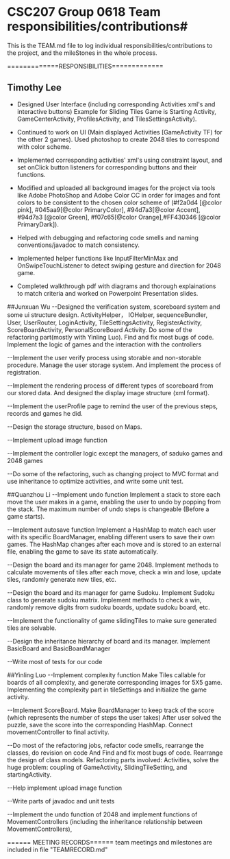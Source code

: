  # CSC207 Group 0618 Team responsibilities/contributions#
This is the TEAM.md file to log individual responsibilities/contributions to the project, and the
mileStones in the whole process.

=============RESPONSIBILITIES=============

## Timothy Lee
- Designed User Interface (including corresponding Activities xml's and interactive buttons) Example
for Sliding Tiles Game is Starting Activity, GameCenterActivity, ProfilesActivity, and TilesSettingsActivity).

- Continued to work on UI (Main displayed Activities [GameActivity TF) for the other 2 games). Used
photoshop to create 2048 tiles to correspond with color scheme.

- Implemented corresponding activities' xml's using constraint layout, and set onClick button
    listeners for corresponding buttons and their functions.

- Modified and uploaded all background images for the project via tools like Adobe PhotoShop
    and Adobe Color CC in order for images and font colors to be consistent to the chosen color
    scheme of (#f2a0d4 [@color pink], #045aa9[@color PrimaryColor], #94d7a3[@color Accent],
    #94d7a3 [@color Green], #f07c65[@color Orange],#FF430346 [@color PrimaryDark]).

- Helped with debugging and refactoring code smells and naming conventions/javadoc to match consistency.

- Implemented helper functions like InputFilterMinMax and OnSwipeTouchListener to detect swiping
gesture and direction for 2048 game.

- Completed walkthrough pdf with diagrams and thorough explainations to match criteria and
worked on Powerpoint Presentation slides.


##Junxuan Wu
--Designed the verification system, scoreboard system and some ui structure design.  ActivityHelper， IOHelper,
sequenceBundler, User, UserRouter, LoginActivity, TileSettingsActivity, RegisterActivity, ScoreBoardActivity,
PersonalScoreBoard Activity. Do some of the refactoring part(mostly with Yinling Luo). Find and fix most bugs of code.
Implement the logic of games and the interaction with the controllers

--Implement the user verify process using storable and non-storable procedure. Manage the user storage system.
And implement the process of registration.

--Implement the rendering process of different types of scoreboard from our stored data. And designed the
display image structure (xml format).

--Implement the userProfile page to remind the user of the previous steps, records and games he did.

--Design the storage structure, based on Maps.

--Implement upload image function

--Implement the controller logic except the managers, of saduko games and 2048 games

--Do some of the refactoring, such as changing project to MVC format and use inheritance to optimize
  activities, and write some unit test.

##Quanzhou Li
--Implement undo function
    Implement a stack to store each move the user makes in a game, enabling the user to undo by popping
    from the stack. The maximum number of undo steps is changeable (Before a game starts).

--Implement autosave function
    Implement a HashMap to match each user with its specific BoardManager, enabling different users to
    save their own games. The HashMap changes after each move and is stored to an external file, enabling
    the game to save its state automatically.

--Design the board and its manager for game 2048. Implement methods to calculate movements of tiles after
  each move, check a win and lose, update tiles, randomly generate new tiles, etc.

--Design the board and its manager for game Sudoku. Implement Sudoku class to generate sudoku matrix.
  Implement methods to check a win, randomly remove digits from sudoku boards, update sudoku board, etc.

--Implement the functionality of game slidingTiles to make sure generated tiles are solvable.

--Design the inheritance hierarchy of board and its manager. Implement BasicBoard and BasicBoardManager

--Write most of tests for our code

##Yinling Luo
--Implement complexity function
    Make Tiles callable for boards of all complexity, and generate corresponding images for 5X5 game.
    Implementing the complexity part in tileSettings and initialize the game activity.

--Implement ScoreBoard.
    Make BoardManager to keep track of the score (which represents the number of steps the user takes)
    After user solved the puzzle, save the score into the corresponding HashMap.
    Connect movementController to final activity.

--Do most of the refactoring jobs, refactor code smells, rearrange the classes, do revision on code
    And Find and fix most bugs of code. Rearrange the design of class models.
    Refactoring parts involved: Activities, solve the huge problem: coupling of GameActivity,
    SlidingTileSetting, and startingActivity.

--Help implement upload image function

--Write parts of javadoc and unit tests

--Implement the undo function of 2048 and implement functions of MovementControllers (including the
 inheritance relationship between MovementControllers),


====== MEETING RECORDS======
team meetings and milestones are included in file "TEAMRECORD.md"